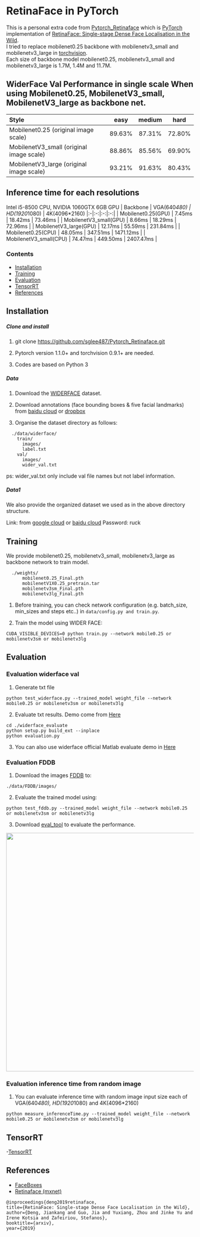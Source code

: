 # RetinaFace in PyTorch

This is a personal extra code from [Pytorch_Retinaface](https://github.com/biubug6/Pytorch_Retinaface) which is [PyTorch](https://pytorch.org/) implementation of [RetinaFace: Single-stage Dense Face Localisation in the Wild](https://arxiv.org/abs/1905.00641).  
I tried to replace mobilenet0.25 backbone with mobilenetv3_small and mobilenetv3_large in [torchvision](https://pytorch.org/vision/0.8/models.html).  
Each size of backbone model mobilenet0.25, mobilenetv3_small and mobilenetv3_large is 1.7M, 1.4M and 11.7M.

## WiderFace Val Performance in single scale When using Mobilenet0.25, MobilenetV3_small, MobilenetV3_large as backbone net.
| Style | easy | medium | hard |
|:-|:-:|:-:|:-:|
| Mobilenet0.25 (original image scale) | 89.63% | 87.31% | 72.80% |
| MobilenetV3_small (original image scale) | 88.86% | 85.56% | 69.90% |
| MobilenetV3_large (original image scale) | 93.21% | 91.63% | 80.43% |

## Inference time for each resolutions
Intel i5-8500 CPU, NVIDIA 1060GTX 6GB GPU
| Backbone | VGA(640*480) | HD(1920*1080) | 4K(4096*2160)
|:-|:-:|:-:|:-:|
| Mobilenet0.25(GPU) | 7.45ms | 18.42ms | 73.46ms |
| MobilenetV3_small(GPU) | 8.66ms | 18.29ms | 72.96ms |
| MobilenetV3_large(GPU) | 12.17ms | 55.59ms | 231.84ms |
| Mobilenet0.25(CPU) | 48.05ms | 347.51ms | 1471.12ms |
| MobilenetV3_small(CPU) | 74.47ms | 449.50ms | 2407.47ms |

### Contents
- [Installation](#installation)
- [Training](#training)
- [Evaluation](#evaluation)
- [TensorRT](#tensorrt)
- [References](#references)

## Installation
##### Clone and install
1. git clone https://github.com/sglee487/Pytorch_Retinaface.git

2. Pytorch version 1.1.0+ and torchvision 0.9.1+ are needed.

3. Codes are based on Python 3

##### Data
1. Download the [WIDERFACE](http://shuoyang1213.me/WIDERFACE/WiderFace_Results.html) dataset.

2. Download annotations (face bounding boxes & five facial landmarks) from [baidu cloud](https://pan.baidu.com/s/1Laby0EctfuJGgGMgRRgykA) or [dropbox](https://www.dropbox.com/s/7j70r3eeepe4r2g/retinaface_gt_v1.1.zip?dl=0)

3. Organise the dataset directory as follows:

```Shell
  ./data/widerface/
    train/
      images/
      label.txt
    val/
      images/
      wider_val.txt
```
ps: wider_val.txt only include val file names but not label information.

##### Data1
We also provide the organized dataset we used as in the above directory structure.

Link: from [google cloud](https://drive.google.com/open?id=11UGV3nbVv1x9IC--_tK3Uxf7hA6rlbsS) or [baidu cloud](https://pan.baidu.com/s/1jIp9t30oYivrAvrgUgIoLQ) Password: ruck

## Training
We provide mobilenet0.25, mobilenetv3_small, mobilenetv3_large as backbone network to train model.
```Shell
  ./weights/
      mobilenet0.25_Final.pth
      mobilenetV1X0.25_pretrain.tar
      mobilenetv3sm_Final.pth
      mobilenetv3lg_Final.pth
```
1. Before training, you can check network configuration (e.g. batch_size, min_sizes and steps etc..) in ``data/config.py and train.py``.

2. Train the model using WIDER FACE:
  ```Shell
  CUDA_VISIBLE_DEVICES=0 python train.py --network mobile0.25 or mobilenetv3sm or mobilenetv3lg
  ```


## Evaluation
### Evaluation widerface val
1. Generate txt file
```Shell
python test_widerface.py --trained_model weight_file --network mobile0.25 or mobilenetv3sm or mobilenetv3lg
```
2. Evaluate txt results. Demo come from [Here](https://github.com/wondervictor/WiderFace-Evaluation)
```Shell
cd ./widerface_evaluate
python setup.py build_ext --inplace
python evaluation.py
```
3. You can also use widerface official Matlab evaluate demo in [Here](http://mmlab.ie.cuhk.edu.hk/projects/WIDERFace/WiderFace_Results.html)
### Evaluation FDDB

1. Download the images [FDDB](https://drive.google.com/open?id=17t4WULUDgZgiSy5kpCax4aooyPaz3GQH) to:
```Shell
./data/FDDB/images/
```

2. Evaluate the trained model using:
```Shell
python test_fddb.py --trained_model weight_file --network mobile0.25 or mobilenetv3sm or mobilenetv3lg
```

3. Download [eval_tool](https://bitbucket.org/marcopede/face-eval) to evaluate the performance.

<p align="center"><img src="curve/1.jpg" width="640"\></p>

### Evaluation inference time from random image
1. You can evaluate inference time with random image input size each of VGA(640*480), HD(1920*1080) and 4K(4096*2160)
```shell
python measure_inferenceTime.py --trained_model weight_file --network mobile0.25 or mobilenetv3sm or mobilenetv3lg
```

## TensorRT
-[TensorRT](https://github.com/wang-xinyu/tensorrtx/tree/master/retinaface)

## References
- [FaceBoxes](https://github.com/zisianw/FaceBoxes.PyTorch)
- [Retinaface (mxnet)](https://github.com/deepinsight/insightface/tree/master/RetinaFace)
```
@inproceedings{deng2019retinaface,
title={RetinaFace: Single-stage Dense Face Localisation in the Wild},
author={Deng, Jiankang and Guo, Jia and Yuxiang, Zhou and Jinke Yu and Irene Kotsia and Zafeiriou, Stefanos},
booktitle={arxiv},
year={2019}
```
